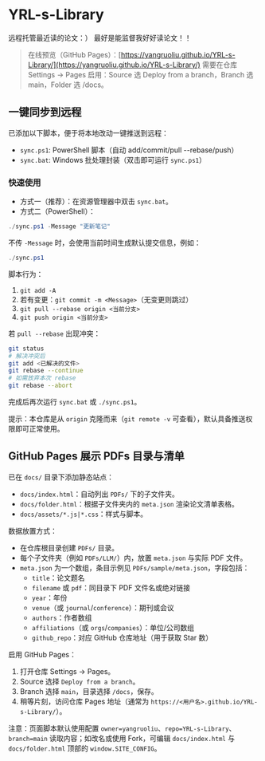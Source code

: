 # YRL-s-Library
远程托管最近读的论文：）
最好是能监督我好好读论文！！

> 在线预览（GitHub Pages）：[https://yangruoliu.github.io/YRL-s-Library/](https://yangruoliu.github.io/YRL-s-Library/)
> 需要在仓库 Settings → Pages 启用：Source 选 Deploy from a branch，Branch 选 main，Folder 选 /docs。


## 一键同步到远程

已添加以下脚本，便于将本地改动一键推送到远程：

- `sync.ps1`: PowerShell 脚本（自动 add/commit/pull --rebase/push）
- `sync.bat`: Windows 批处理封装（双击即可运行 `sync.ps1`）

### 快速使用

- 方式一（推荐）：在资源管理器中双击 `sync.bat`。
- 方式二（PowerShell）：

```powershell
./sync.ps1 -Message "更新笔记"
```

不传 `-Message` 时，会使用当前时间生成默认提交信息，例如：

```powershell
./sync.ps1
```

脚本行为：

1. `git add -A`
2. 若有变更：`git commit -m <Message>`（无变更则跳过）
3. `git pull --rebase origin <当前分支>`
4. `git push origin <当前分支>`

若 `pull --rebase` 出现冲突：

```bash
git status
# 解决冲突后
git add <已解决的文件>
git rebase --continue
# 如需放弃本次 rebase
git rebase --abort
```

完成后再次运行 `sync.bat` 或 `./sync.ps1`。

提示：本仓库是从 `origin` 克隆而来（`git remote -v` 可查看），默认具备推送权限即可正常使用。

## GitHub Pages 展示 PDFs 目录与清单

已在 `docs/` 目录下添加静态站点：

- `docs/index.html`：自动列出 `PDFs/` 下的子文件夹。
- `docs/folder.html`：根据子文件夹内的 `meta.json` 渲染论文清单表格。
- `docs/assets/*.js|*.css`：样式与脚本。

数据放置方式：

- 在仓库根目录创建 `PDFs/` 目录。
- 每个子文件夹（例如 `PDFs/LLM/`）内，放置 `meta.json` 与实际 PDF 文件。
- `meta.json` 为一个数组，条目示例见 `PDFs/sample/meta.json`，字段包括：
  - `title`：论文题名
  - `filename` 或 `pdf`：同目录下 PDF 文件名或绝对链接
  - `year`：年份
  - `venue`（或 `journal`/`conference`）：期刊或会议
  - `authors`：作者数组
  - `affiliations`（或 `orgs`/`companies`）：单位/公司数组
  - `github_repo`：对应 GitHub 仓库地址（用于获取 Star 数）

启用 GitHub Pages：

1. 打开仓库 Settings → Pages。
2. Source 选择 `Deploy from a branch`。
3. Branch 选择 `main`，目录选择 `/docs`，保存。
4. 稍等片刻，访问仓库 Pages 地址（通常为 `https://<用户名>.github.io/YRL-s-Library/`）。

注意：页面脚本默认使用配置 `owner=yangruoliu`、`repo=YRL-s-Library`、`branch=main` 读取内容；如改名或使用 Fork，可编辑 `docs/index.html` 与 `docs/folder.html` 顶部的 `window.SITE_CONFIG`。